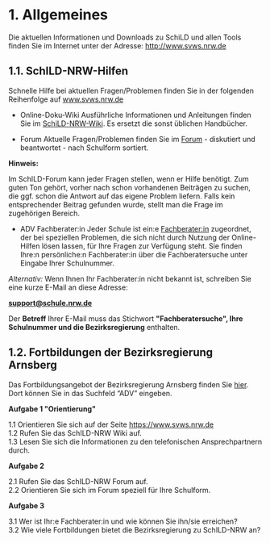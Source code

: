 # 1. Allgemeines
Die aktuellen Informationen und Downloads zu SchiLD und allen Tools finden Sie im Internet unter der Adresse:
http://www.svws.nrw.de 

## 1.1. SchILD-NRW-Hilfen

Schnelle Hilfe bei aktuellen Fragen/Problemen finden Sie in der folgenden Reihenfolge auf www.svws.nrw.de

- Online-Doku-Wiki
Ausführliche Informationen und Anleitungen finden Sie im [SchiLD-NRW-Wiki](https://www.svws.nrw.de/wiki). Es ersetzt die sonst üblichen Handbücher.


- Forum
Aktuelle Fragen/Problemen finden Sie im [Forum](https://schulverwaltungsinfos.nrw.de/svws/forum/index.php) - diskutiert und beantwortet - nach Schulform sortiert.

**Hinweis:**

Im SchILD-Forum kann jeder Fragen stellen, wenn er Hilfe benötigt. Zum guten Ton gehört, vorher nach schon vorhandenen Beiträgen zu suchen, die ggf. schon die Antwort auf das eigene Problem liefern. Falls kein entsprechender Beitrag gefunden wurde, stellt man die Frage im zugehörigen Bereich.

- ADV Fachberater:in
Jeder Schule ist ein:e [Fachberater:in](https://www.schulministerium.nrw.de/BiPo/fbsuche/fbsuche.xhtml) zugeordnet, der bei speziellen Problemen, die sich nicht durch Nutzung der Online-Hilfen lösen lassen, für Ihre Fragen zur Verfügung steht. Sie finden
Ihre:n persönliche:n Fachberater:in über die Fachberatersuche unter Eingabe Ihrer
Schulnummer.


*Alternativ:*
Wenn Ihnen Ihr Fachberater:in nicht bekannt ist, schreiben Sie eine kurze E-Mail an diese
Adresse:

**support@schule.nrw.de**

Der **Betreff** Ihrer E-Mail muss das Stichwort **"Fachberatersuche", Ihre Schulnummer und
die Bezirksregierung** enthalten.

## 1.2. Fortbildungen der Bezirksregierung Arnsberg
Das Fortbildungsangebot der Bezirksregierung Arnsberg finden Sie [hier](https://lfb.nrw.de/bra). Dort können Sie in das Suchfeld “ADV” eingeben.


**Aufgabe 1 "Orientierung"**

1.1 Orientieren Sie sich auf der Seite https://www.svws.nrw.de  
1.2 Rufen Sie das SchILD-NRW Wiki auf.  
1.3 Lesen Sie sich die Informationen zu den telefonischen Ansprechpartnern durch.

**Aufgabe 2**

2.1 Rufen Sie das SchILD-NRW Forum auf.  
2.2 Orientieren Sie sich im Forum speziell für Ihre Schulform.

**Aufgabe 3**

3.1 Wer ist Ihr:e Fachberater:in und wie können Sie ihn/sie erreichen?  
3.2 Wie viele Fortbildungen bietet die Bezirksregierung zu SchILD-NRW an?





